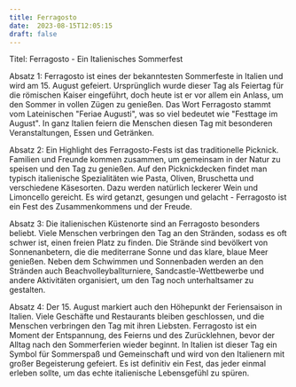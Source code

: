 ```yaml
---
title: Ferragosto
date:  2023-08-15T12:05:15
draft: false
---
```


Titel: Ferragosto - Ein Italienisches Sommerfest

Absatz 1:
Ferragosto ist eines der bekanntesten Sommerfeste in Italien und wird am 15. August gefeiert. Ursprünglich wurde dieser Tag als Feiertag für die römischen Kaiser eingeführt, doch heute ist er vor allem ein Anlass, um den Sommer in vollen Zügen zu genießen. Das Wort Ferragosto stammt vom Lateinischen "Feriae Augusti", was so viel bedeutet wie "Festtage im August". In ganz Italien feiern die Menschen diesen Tag mit besonderen Veranstaltungen, Essen und Getränken.

Absatz 2:
Ein Highlight des Ferragosto-Fests ist das traditionelle Picknick. Familien und Freunde kommen zusammen, um gemeinsam in der Natur zu speisen und den Tag zu genießen. Auf den Picknickdecken findet man typisch italienische Spezialitäten wie Pasta, Oliven, Bruschetta und verschiedene Käsesorten. Dazu werden natürlich leckerer Wein und Limoncello gereicht. Es wird getanzt, gesungen und gelacht - Ferragosto ist ein Fest des Zusammenkommens und der Freude.

Absatz 3:
Die italienischen Küstenorte sind an Ferragosto besonders beliebt. Viele Menschen verbringen den Tag an den Stränden, sodass es oft schwer ist, einen freien Platz zu finden. Die Strände sind bevölkert von Sonnenanbetern, die die mediterrane Sonne und das klare, blaue Meer genießen. Neben dem Schwimmen und Sonnenbaden werden an den Stränden auch Beachvolleyballturniere, Sandcastle-Wettbewerbe und andere Aktivitäten organisiert, um den Tag noch unterhaltsamer zu gestalten.

Absatz 4:
Der 15. August markiert auch den Höhepunkt der Feriensaison in Italien. Viele Geschäfte und Restaurants bleiben geschlossen, und die Menschen verbringen den Tag mit ihren Liebsten. Ferragosto ist ein Moment der Entspannung, des Feierns und des Zurücklehnen, bevor der Alltag nach den Sommerferien wieder beginnt. In Italien ist dieser Tag ein Symbol für Sommerspaß und Gemeinschaft und wird von den Italienern mit großer Begeisterung gefeiert. Es ist definitiv ein Fest, das jeder einmal erleben sollte, um das echte italienische Lebensgefühl zu spüren.